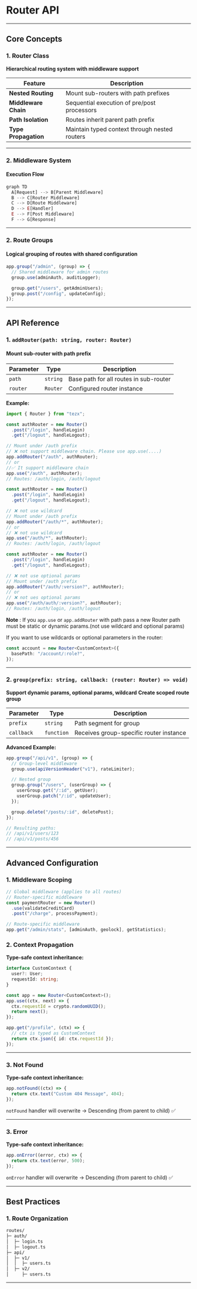 # Router API

---

## **Core Concepts**

### **1. Router Class**

**Hierarchical routing system with middleware support**

| Feature              | Description                                   |
| -------------------- | --------------------------------------------- |
| **Nested Routing**   | Mount sub-routers with path prefixes          |
| **Middleware Chain** | Sequential execution of pre/post processors   |
| **Path Isolation**   | Routes inherit parent path prefix             |
| **Type Propagation** | Maintain typed context through nested routers |

---

### **2. Middleware System**

#### **Execution Flow**

```js
graph TD
  A[Request] --> B[Parent Middleware]
  B --> C[Router Middleware]
  C --> D[Route Middleware]
  D --> E[Handler]
  E --> F[Post Middleware]
  F --> G[Response]
```

---

### **2. Route Groups**

#### Logical grouping of routes with shared configuration

```ts
app.group("/admin", (group) => {
  // Shared middleware for admin routes
  group.use(adminAuth, auditLogger);

  group.get("/users", getAdminUsers);
  group.post("/config", updateConfig);
});
```

---

## **API Reference**

### **1. `addRouter(path: string, router: Router)`**

#### Mount sub-router with path prefix

| Parameter | Type     | Description                            |
| --------- | -------- | -------------------------------------- |
| `path`    | `string` | Base path for all routes in sub-router |
| `router`  | `Router` | Configured router instance             |

**Example:**

```ts
import { Router } from "tezx";

const authRouter = new Router()
  .post("/login", handleLogin)
  .get("/logout", handleLogout);

// Mount under /auth prefix
// ❌ not support middleware chain. Please use app.use(....)
app.addRouter("/auth", authRouter);
// or
//✅ It support middleware chain
app.use("/auth", authRouter);
// Routes: /auth/login, /auth/logout
```

```ts
const authRouter = new Router()
  .post("/login", handleLogin)
  .get("/logout", handleLogout);

// ❌ not use wildcard
// Mount under /auth prefix
app.addRouter("/auth/*", authRouter);
// or
// ❌ not use wildcard
app.use("/auth/*", authRouter);
// Routes: /auth/login, /auth/logout
```

```ts
const authRouter = new Router()
  .post("/login", handleLogin)
  .get("/logout", handleLogout);

// ❌ not use optional params
// Mount under /auth prefix
app.addRouter("/auth/:version?", authRouter);
// or
// ❌ not ues optional params
app.use("/auth/auth/:version?", authRouter);
// Routes: /auth/login, /auth/logout
```

**Note** : If you `app.use` or `app.addRouter` with path pass a new Router path must be static or dynamic params.(not use wildcard and optional params)

If you want to use wildcards or optional parameters in the router:

```ts
const account = new Router<CustomContext>({
  basePath: "/account/:role?",
});
```

---

### **2. `group(prefix: string, callback: (router: Router) => void)`**

**Support dynamic params, optional params, wildcard**
**Create scoped route group**

| Parameter  | Type       | Description                             |
| ---------- | ---------- | --------------------------------------- |
| `prefix`   | `string`   | Path segment for group                  |
| `callback` | `function` | Receives group-specific router instance |

**Advanced Example:**

```ts
app.group("/api/v1", (group) => {
  // Group-level middleware
  group.use(apiVersionHeader("v1"), rateLimiter);

  // Nested group
  group.group("/users", (userGroup) => {
    userGroup.get("/:id", getUser);
    userGroup.patch("/:id", updateUser);
  });

  group.delete("/posts/:id", deletePost);
});

// Resulting paths:
// /api/v1/users/123
// /api/v1/posts/456
```

---

## **Advanced Configuration**

### **1. Middleware Scoping**

```ts
// Global middleware (applies to all routes)
// Router-specific middleware
const paymentRouter = new Router()
  .use(validateCreditCard)
  .post("/charge", processPayment);

// Route-specific middleware
app.get("/admin/stats", [adminAuth, geolock], getStatistics);
```

### **2. Context Propagation**

**Type-safe context inheritance:**

```ts
interface CustomContext {
  user?: User;
  requestId: string;
}

const app = new Router<CustomContext>();
app.use((ctx, next) => {
  ctx.requestId = crypto.randomUUID();
  return next();
});

app.get("/profile", (ctx) => {
  // ctx is typed as CustomContext
  return ctx.json({ id: ctx.requestId });
});
```

---

### **3. Not Found**

**Type-safe context inheritance:**

```ts
app.notFound((ctx) => {
  return ctx.text("Custom 404 Message", 404);
});
```

`notFound` handler will overwrite → Descending (from parent to child) ✅

---

### **3. Error**

**Type-safe context inheritance:**

```ts
app.onError((error, ctx) => {
  return ctx.text(error, 500);
});
```

`onError` handler will overwrite → Descending (from parent to child) ✅

---

## **Best Practices**

### **1. Route Organization**

```bash
routes/
├─ auth/
│  ├─ login.ts
│  ├─ logout.ts
├─ api/
│  ├─ v1/
│  │  ├─ users.ts
│  ├─ v2/
│     ├─ users.ts
```

---

<!--
## **Configuration Options**

```ts
new Router({
  caseSensitive: false, // /Users vs /users
  strictPaths: true,    // /users/ vs /users
  maxNesting: 5,        // Prevent infinite loops
  autoHead: true        // Auto-create HEAD routes
});
``` -->
